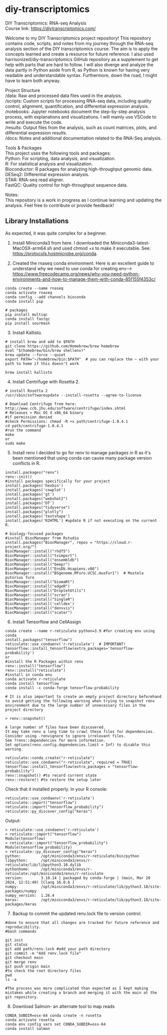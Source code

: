 # diy-transcriptomics
DIY Transcriptomics: RNA-seq Analysis  
Course link: https://diytranscriptomics.com/  


Welcome to my DIY Transcriptomics project repository! This repository contains code, scripts, and notes from my journey through the RNA-seq analysis section of the DIY transcriptomics course. The aim is to apply the concepts learned and create a resource for future reference. I also used harrisonized/diy-transcriptomics GitHub repository as a supplement to get help with parts that are hard to follow.
I will also diverge and analyze the data partly in Python aside from R, as Python is known for having very readable and understandable syntax. Furthermore, down the road, I might have to learn both anyway. 


Project Structure  
/data: Raw and processed data files used in the analysis.  
/scripts: Custom scripts for processing RNA-seq data, including quality control, alignment, quantification, and differential expression analysis.  
/notebooks: Jupyter notebooks document the step-by-step analysis process, with explanations and visualizations. I will mainly use VSCode to write and execute the code.     
/results: Output files from the analysis, such as count matrices, plots, and differential expression results.  
/docs: Notes and additional documentation related to the RNA-Seq analysis.  

Tools & Packages  
This project uses the following tools and packages:  
Python: For scripting, data analysis, and visualization.  
R: For statistical analysis and visualization.  
Bioconductor: R packages for analyzing high-throughput genomic data.  
DESeq2: Differential expression analysis.  
STAR: RNA-seq read aligner.  
FastQC: Quality control for high-throughput sequence data.  

Notes:  
This repository is a work in progress as I continue learning and updating the analysis.
Feel free to contribute or provide feedback!  

## Library Installations  
As expected, it was quite complex for a beginner. 
1. Install Miniconda3 from here. I downloaded the Miniconda3-latest-MacOSX-arm64.sh and used chmod +x to make it executable.
See: https://protocols.hostmicrobe.org/conda.

2. Created the rnaseq conda environment. Here is an excellent guide to understand why we need to use conda for creating env--> https://www.freecodecamp.org/news/why-you-need-python-environments-and-how-to-manage-them-with-conda-85f155f4353c/

```
conda create --name rnaseq
conda activate rnaseq
conda config --add channels bioconda
conda install pip

# packages
pip install multiqc
conda install fastqc
pip install sourmash
```
3. Install Kallisto.
```
# install brew and add to $PATH
git clone https://github.com/Homebrew/brew homebrew
eval "$(homebrew/bin/brew shellenv)"
brew update --force --quiet
export PATH="~/homebrew/bin:$PATH"  # you can replace the ~ with your path to home if this doesn't work

brew install kallisto
```
4. Install Centrifuge with Rosetta 2.
```
# install Rosetta 2
/usr/sbin/softwareupdate --install-rosetta --agree-to-license

# Download Centrifuge from here: http://www.ccb.jhu.edu/software/centrifuge/index.shtml
# Releases > Mac OS X x86_64 binary
#if permission denied
#check Permissions: chmod -R +x path/centrifuge-1.0.4.1
cd path/centrifuge-1.0.4.1
#run the command
make
or
sudo make

```
5. Install renv
I decided to go for renv to manage packages in R as it's been mentioned that using conda can cause many package version conflicts in R.
```
install.packages("renv")
renv::init()
#install packages specifically for your project
install.packages('hexbin')
install.packages('cowplot')
install.packages('gt')
install.packages("webshot2")
install.packages('DT')
install.packages("tidyverse")
install.packages("plotly")
install.packages('textshape')
install.packages('R2HTML') #update R if not executing on the current R.

# biology-focused packages
#install BiocManager from Rstudio
install.packages("BiocManager", repos = "https://cloud.r-project.org/")
BiocManager::install("rhdf5")
BiocManager::install("tximport")
BiocManager::install("ensembldb")
BiocManager::install("beepr")
BiocManager::install("EnsDb.Hsapiens.v86")
BiocManager::install("BSgenome.Mfuro.UCSC.musFur1")  # Mustela putorius furo
BiocManager::install("biomaRt")  
BiocManager::install("edgeR")
BiocManager::install("DropletUtils")
BiocManager::install("scran")
BiocManager::install("SingleR")
BiocManager::install('celldex')
BiocManager::install("densvis") 
BiocManager::install("scater")  
```
6. Install Tensorflow and CellAssign

```
conda create --name r-reticulate python=3.9 #for creating env using conda
install.packages("tensorflow")
reticulate::use_condaenv('r-reticulate')  # IMPORTANT!
tensorflow::install_tensorflow(extra_packages='tensorflow-probability')
or
#install the R Packages within renv
renv::install("tensorflow")
renv::install("reticulate")
#install in conda env
conda activate r-reticulate
conda install tensorflow
conda install -c conda-forge tensorflow-probability

# It is also important to create an empty project directory beforehand to avoid getting the following warning when trying to snapshot renv environment due to the large number of unnecessary files in the project directory

> renv::snapshot()

A large number of files have been discovered.
It may take renv a long time to crawl these files for dependencies.
Consider using .renvignore to ignore irrelevant files.
See ?renv::dependencies for more information.
Set options(renv.config.dependencies.limit = Inf) to disable this warning.

reticulate::conda_create("r-reticulate")
reticulate::use_condaenv("r-reticulate", required = TRUE)
tensorflow::install_tensorflow(extra_packages = "tensorflow-probability")
renv::snapshot() #to record current state
renv::restore() #to restore the setup later
```
Check that it installed properly. In your R console:

```
reticulate::use_condaenv('r-reticulate')
reticulate::import("tensorflow")
reticulate::import("tensorflow_probability")
reticulate::py_discover_config("keras")

```
Output: 
```
> reticulate::use_condaenv('r-reticulate')
> reticulate::import("tensorflow")
Module(tensorflow)
> reticulate::import("tensorflow_probability")
Module(tensorflow_probability)
> reticulate::py_discover_config("keras")
python:         /opt/miniconda3/envs/r-reticulate/bin/python
libpython:      /opt/miniconda3/envs/r-reticulate/lib/libpython3.10.dylib
pythonhome:     /opt/miniconda3/envs/r-reticulate:/opt/miniconda3/envs/r-reticulate
version:        3.10.14 | packaged by conda-forge | (main, Mar 20 2024, 12:51:49) [Clang 16.0.6 ]
numpy:          /opt/miniconda3/envs/r-reticulate/lib/python3.10/site-packages/numpy
numpy_version:  1.26.4
keras:          /opt/miniconda3/envs/r-reticulate/lib/python3.10/site-packages/keras
```
7. Backup to commit the updated renv.lock file to version control.
```
#done to ensure that all changes are tracked for future reference and reproducibility.
#bash commands

git init
git status
git add path/renv.lock #add your path directory
git commit -m "Add renv.lock file"
git checkout main
git merge renv
git push origin main
#to check the root directory files 
pwd
ls -a  

#The process was more complicated than expected as I kept making mistakes while creating a branch and merging it with the main at the git repository. 

```
8. Download Salmon- an alternate tool to map reads
```
CONDA_SUBDIR=osx-64 conda create -n rosetta
conda activate rosetta
conda env config vars set CONDA_SUBDIR=osx-64
conda install salmon
```


   
